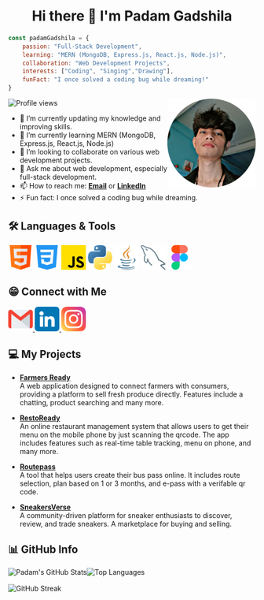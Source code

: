<h1 align="center">Hi there 👋 I'm Padam Gadshila</h1>

```javascript
const padamGadshila = {
    passion: "Full-Stack Development",
    learning: "MERN (MongoDB, Express.js, React.js, Node.js)",
    collaboration: "Web Development Projects",
    interests: ["Coding", "Singing","Drawing"],
    funFact: "I once solved a coding bug while dreaming!"
}
```

 <img align="right" width="180px" height="180px" src="https://github.com/padamgadshila/padamgadshila/blob/main/images/paddy.png"/>
 
<p>
  <img
    src="https://komarev.com/ghpvc/?username=padamgadshila&color=blueviolet"
    alt="Profile views"
  />
</p>

- 🔭 I’m currently updating my knowledge and improving skills.
- 🌱 I’m currently learning MERN (MongoDB, Express.js, React.js, Node.js)
- 👯 I’m looking to collaborate on various web development projects.
- 💬 Ask me about web development, especially full-stack development.
- 📫 How to reach me: <a href="mailto:padamgadshila17@gmail.com">**Email**</a> or <a href="https://www.linkedin.com/in/padamgadshila" target="_blank">**LinkedIn**</a>
- ⚡ Fun fact: I once solved a coding bug while dreaming.

<h2 align="left">🛠️ Languages & Tools</h2>
   <p align="left" id="languages">
      <img width="50px" src="https://github.com/padamgadshila/padamgadshila/blob/main/images/html.png" alt="html" />
      <img width="50px" src="https://github.com/padamgadshila/padamgadshila/blob/main/images/css-3.png" alt="css-3" />
      <img width="50px" src="https://github.com/padamgadshila/padamgadshila/blob/main/images/js.png" alt="js" />
      <img width="50px" src="https://github.com/padamgadshila/padamgadshila/blob/main/images/python.png" alt="python" />
      <img width="50px" src="https://github.com/padamgadshila/padamgadshila/blob/main/images/java.png" alt="java" />
      <img width="50px" src="https://github.com/padamgadshila/padamgadshila/blob/main/images/database.png" alt="mysql" />
      <img width="50px" src="https://github.com/padamgadshila/padamgadshila/blob/main/images/figma.png" alt="figma" />
    </p>
<h2 align="left">😁 Connect with Me</h2>
    <p align="left" id="connect">
      <a href="mailto:padamgadshila17@gmail.com">
        <img
          width="50px"
          src="https://github.com/padamgadshila/padamgadshila/blob/main/images/gmail.png"
          alt="Email"
        />
      </a>
      <a href="https://www.linkedin.com/in/padamgadshila" target="_blank">
        <img
          width="50px"
          src="https://github.com/padamgadshila/padamgadshila/blob/main/images/linkedin.png"
          alt="LinkedIn"
        />
      </a>
      <a href="https://www.instagram.com/paddy.godz_" target="_blank">
        <img
          width="50px"
          src="https://github.com/padamgadshila/padamgadshila/blob/main/images/instagram.png"
          alt="Instagram"
        />
      </a>
    </p>

    
## 💻 My Projects

- **[Farmers Ready](https://padamgadshila.github.io/FarmersReady/)**  
  A web application designed to connect farmers with consumers, providing a platform to sell fresh produce directly. Features include a chatting, product searching and many more.

- **[RestoReady](https://padamgadshila.github.io/RestoReady/)**  
  An online restaurant management system that allows users to get their menu on the mobile phone by just scanning the qrcode. The app includes features such as real-time table tracking, menu on phone, and many more.

- **[Routepass](https://padamgadshila.github.io/Routepass/)**  
  A tool that helps users create their bus pass online. It includes route selection, plan based on 1 or 3 months, and e-pass with a verifable qr code.

- **[SneakersVerse](https://padamgadshila.github.io/Sneakerverse/)**  
  A community-driven platform for sneaker enthusiasts to discover, review, and trade sneakers. A marketplace for buying and selling.

## 📊 GitHub Info</h2>
<p><img align="left" src="https://github-readme-stats.vercel.app/api?username=padamgadshila&show_icons=true&theme=radical" alt="Padam's GitHub Stats"/></p>
<p><img src="https://github-readme-stats.vercel.app/api/top-langs/?username=padamgadshila&layout=compact&theme=radical" alt="Top Languages"/></p>
<p><img align="center" src="https://github-readme-streak-stats.herokuapp.com/?user=padamgadshila&theme=radical" alt="GitHub Streak"/></p>
     
